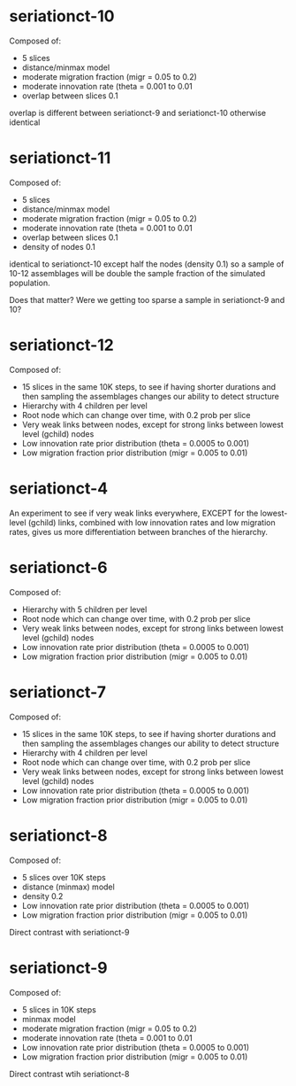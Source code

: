# seriationct-10 #

Composed of:

* 5 slices
* distance/minmax model
* moderate migration fraction (migr = 0.05 to 0.2)
* moderate innovation rate (theta = 0.001 to 0.01
* overlap between slices 0.1 

overlap is different between seriationct-9 and seriationct-10 otherwise identical

# seriationct-11 #

Composed of:

* 5 slices
* distance/minmax model
* moderate migration fraction (migr = 0.05 to 0.2)
* moderate innovation rate (theta = 0.001 to 0.01
* overlap between slices 0.1 
* density of nodes 0.1

identical to seriationct-10 except half the nodes (density 0.1) so a sample of 10-12
assemblages will be double the sample fraction of the simulated population. 

Does that matter?  Were we getting too sparse a sample in seriationct-9 and 10?

# seriationct-12 #

Composed of:

* 15 slices in the same 10K steps, to see if having shorter durations and then sampling the assemblages changes our ability to detect structure
* Hierarchy with 4 children per level
* Root node which can change over time, with 0.2 prob per slice
* Very weak links between nodes, except for strong links between lowest level (gchild) nodes
* Low innovation rate prior distribution (theta = 0.0005 to 0.001)
* Low migration fraction prior distribution (migr = 0.005 to 0.01)


# seriationct-4 #

An experiment to see if very weak links everywhere, EXCEPT for the 
lowest-level (gchild) links, combined with low innovation rates
and low migration rates, gives us more differentiation between branches 
of the hierarchy. 


# seriationct-6 #

Composed of:

* Hierarchy with 5 children per level
* Root node which can change over time, with 0.2 prob per slice
* Very weak links between nodes, except for strong links between lowest level (gchild) nodes
* Low innovation rate prior distribution (theta = 0.0005 to 0.001)
* Low migration fraction prior distribution (migr = 0.005 to 0.01)


# seriationct-7 #

Composed of:

* 15 slices in the same 10K steps, to see if having shorter durations and then sampling the assemblages changes our ability to detect structure
* Hierarchy with 4 children per level
* Root node which can change over time, with 0.2 prob per slice
* Very weak links between nodes, except for strong links between lowest level (gchild) nodes
* Low innovation rate prior distribution (theta = 0.0005 to 0.001)
* Low migration fraction prior distribution (migr = 0.005 to 0.01)


# seriationct-8 #

Composed of:

* 5 slices over 10K steps
* distance (minmax) model
* density 0.2
* Low innovation rate prior distribution (theta = 0.0005 to 0.001)
* Low migration fraction prior distribution (migr = 0.005 to 0.01)

Direct contrast with seriationct-9

# seriationct-9 #

Composed of:

* 5 slices in 10K steps
* minmax model
* moderate migration fraction (migr = 0.05 to 0.2)
* moderate innovation rate (theta = 0.001 to 0.01
* Low innovation rate prior distribution (theta = 0.0005 to 0.001)
* Low migration fraction prior distribution (migr = 0.005 to 0.01)

Direct contrast wtih seriationct-8

